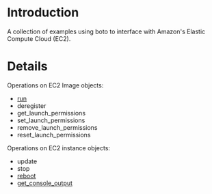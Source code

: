 # Introduction #

A collection of examples using boto to interface with Amazon's Elastic Compute Cloud (EC2).


# Details #

Operations on EC2 Image objects:
  * [run](run.md)
  * deregister
  * get\_launch\_permissions
  * set\_launch\_permissions
  * remove\_launch\_permissions
  * reset\_launch\_permissions

Operations on EC2 instance objects:
  * update
  * stop
  * [reboot](reboot.md)
  * [get\_console\_output](get_console_output.md)